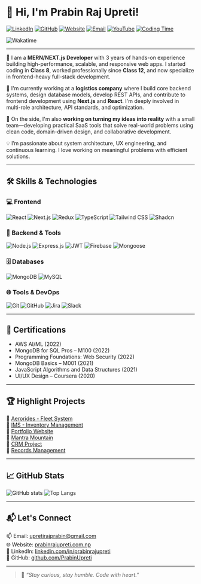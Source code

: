 # 👋 Hi, I'm Prabin Raj Upreti!

[![LinkedIn](https://img.shields.io/badge/-PrabinRajUpreti-blue?style=flat-square&logo=linkedin&logoColor=white&link=https://linkedin.com/in/prabinrajupreti)](https://linkedin.com/in/prabinrajupreti)
[![GitHub](https://img.shields.io/badge/-PrabinUpreti-181717?style=flat-square&logo=github&logoColor=white&link=https://github.com/PrabinUpreti)](https://github.com/PrabinUpreti)
[![Website](https://img.shields.io/badge/-Portfolio-black?style=flat-square&logo=firefox-browser&logoColor=white&link=https://prabinrajupreti.com.np)](https://prabinrajupreti.com.np)
[![Email](https://img.shields.io/badge/-upretirajprabin@gmail.com-D14836?style=flat-square&logo=gmail&logoColor=white&link=mailto:upretirajprabin@gmail.com)](mailto:upretirajprabin@gmail.com)
[![YouTube](https://img.shields.io/badge/-Demo_Video-red?style=flat-square&logo=youtube&logoColor=white&link=https://youtu.be/Lgh4POoUa2E)](https://youtu.be/Lgh4POoUa2E)
[![Coding Time](https://wakatime.com/badge/user/0909edbf-7706-45ed-bf9e-d8a2f4a21f28.svg)](https://wakatime.com/@0909edbf-7706-45ed-bf9e-d8a2f4a21f28)

<!-- Waketime badge -->
![Wakatime](https://github-readme-stats.vercel.app/api/wakatime?username=prabinrajupreti&layout=compact&hide=other)

---

🚀 I am a **MERN/NEXT.js Developer** with 3 years of hands-on experience building high-performance, scalable, and responsive web apps. I started coding in **Class 8**, worked professionally since **Class 12**, and now specialize in frontend-heavy full-stack development.

💼 I'm currently working at a **logistics company** where I build core backend systems, design database models, develop REST APIs, and contribute to frontend development using **Next.js** and **React**. I'm deeply involved in multi-role architecture, API standards, and optimization.

🧠 On the side, I'm also **working on turning my ideas into reality** with a small team—developing practical SaaS tools that solve real-world problems using clean code, domain-driven design, and collaborative development.

💡 I’m passionate about system architecture, UX engineering, and continuous learning. I love working on meaningful problems with efficient solutions.

---

## 🛠️ Skills & Technologies

### 💻 Frontend
![React](https://img.shields.io/badge/-React-61DAFB?logo=react&logoColor=black&style=flat)
![Next.js](https://img.shields.io/badge/-Next.js-black?logo=next.js&style=flat)
![Redux](https://img.shields.io/badge/-Redux-764ABC?logo=redux&logoColor=white&style=flat)
![TypeScript](https://img.shields.io/badge/-TypeScript-3178C6?logo=typescript&logoColor=white&style=flat)
![Tailwind CSS](https://img.shields.io/badge/-TailwindCSS-38B2AC?logo=tailwind-css&logoColor=white&style=flat)
![Shadcn](https://img.shields.io/badge/-Shadcn_UI-gray?style=flat)

### 🔧 Backend & Tools
![Node.js](https://img.shields.io/badge/-Node.js-339933?logo=node.js&logoColor=white&style=flat)
![Express.js](https://img.shields.io/badge/-Express.js-000000?logo=express&logoColor=white&style=flat)
![JWT](https://img.shields.io/badge/-JWT-000000?logo=jsonwebtokens&style=flat)
![Firebase](https://img.shields.io/badge/-Firebase-FFCA28?logo=firebase&logoColor=black&style=flat)
![Mongoose](https://img.shields.io/badge/-Mongoose-880000?style=flat)

### 🗄️ Databases
![MongoDB](https://img.shields.io/badge/-MongoDB-47A248?logo=mongodb&logoColor=white&style=flat)
![MySQL](https://img.shields.io/badge/-MySQL-4479A1?logo=mysql&logoColor=white&style=flat)

### 🌐 Tools & DevOps
![Git](https://img.shields.io/badge/-Git-F05032?logo=git&logoColor=white&style=flat)
![GitHub](https://img.shields.io/badge/-GitHub-181717?logo=github&logoColor=white&style=flat)
![Jira](https://img.shields.io/badge/-Jira-0052CC?logo=jira&logoColor=white&style=flat)
![Slack](https://img.shields.io/badge/-Slack-4A154B?logo=slack&logoColor=white&style=flat)

---

## 🧠 Certifications

- AWS AI/ML (2022)
- MongoDB for SQL Pros – M100 (2022)
- Programming Foundations: Web Security (2022)
- MongoDB Basics – M001 (2021)
- JavaScript Algorithms and Data Structures (2021)
- UI/UX Design – Coursera (2020)

---

## 🏆 Highlight Projects

🔗 [Aerorides - Fleet System](http://aeroride.infy.uk)  
🔗 [IMS - Inventory Management](https://ims.dataconstruct.com.np)  
🔗 [Portfolio Website](https://prabinrajupreti.com.np)  
🔗 [Mantra Mountain](https://www.mantramountain.com)  
🔗 [CRM Project](https://github.com/PrabinUpreti/crm)  
🔗 [Records Management](https://github.com/PrabinUpreti/records)

---

## 📈 GitHub Stats

![GitHub stats](https://github-readme-stats.vercel.app/api?username=PrabinUpreti&show_icons=true&theme=radical&count_private=true)
![Top Langs](https://github-readme-stats.vercel.app/api/top-langs/?username=PrabinUpreti&layout=compact&theme=radical)

---

## 📬 Let's Connect

📫 Email: [upretirajprabin@gmail.com](mailto:upretirajprabin@gmail.com)  
🌐 Website: [prabinrajupreti.com.np](https://prabinrajupreti.com.np)  
💼 LinkedIn: [linkedin.com/in/prabinrajupreti](https://linkedin.com/in/prabinrajupreti)  
📁 GitHub: [github.com/PrabinUpreti](https://github.com/PrabinUpreti)

---

> 💬 _“Stay curious, stay humble. Code with heart.”_
